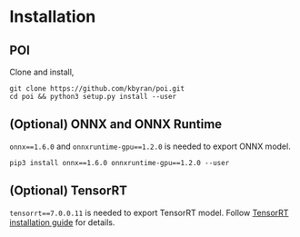 # Installation

## POI

Clone and install,

```
git clone https://github.com/kbyran/poi.git
cd poi && python3 setup.py install --user
```

## (Optional) ONNX and ONNX Runtime

`onnx==1.6.0` and `onnxruntime-gpu==1.2.0` is needed to export ONNX model.

```
pip3 install onnx==1.6.0 onnxruntime-gpu==1.2.0 --user
```

## (Optional) TensorRT

`tensorrt==7.0.0.11` is needed to export TensorRT model. Follow [TensorRT installation guide](https://docs.nvidia.com/deeplearning/sdk/tensorrt-install-guide/index.html#installing) for details.
